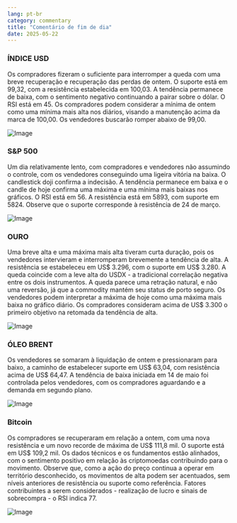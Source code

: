 ```yaml
---
lang: pt-br
category: commentary
title: "Comentário de fim de dia"
date: 2025-05-22
---
```


### ÍNDICE USD

Os compradores fizeram o suficiente para interromper a queda com uma breve recuperação e recuperação das perdas de ontem. O suporte está em 99,32, com a resistência estabelecida em 100,03. A tendência permanece de baixa, com o sentimento negativo continuando a pairar sobre o dólar. O RSI está em 45. Os compradores podem considerar a mínima de ontem como uma mínima mais alta nos diários, visando a manutenção acima da marca de 100,00. Os vendedores buscarão romper abaixo de 99,00.

![Image](https://markleighedu.github.io/img/May-2025/22-May-2025/usdindex.jpg)

### S&P 500

Um dia relativamente lento, com compradores e vendedores não assumindo o controle, com os vendedores conseguindo uma ligeira vitória na baixa. O candlestick doji confirma a indecisão. A tendência permanece em baixa e o candle de hoje confirma uma máxima e uma mínima mais baixas nos gráficos. O RSI está em 56. A resistência está em 5893, com suporte em 5824. Observe que o suporte corresponde à resistência de 24 de março.

![Image](https://markleighedu.github.io/img/May-2025/22-May-2025/sp500.jpg)

### OURO

Uma breve alta e uma máxima mais alta tiveram curta duração, pois os vendedores intervieram e interromperam brevemente a tendência de alta. A resistência se estabeleceu em US$ 3.296, com o suporte em US$ 3.280. A queda coincide com a leve alta do USDX - a tradicional correlação negativa entre os dois instrumentos. A queda parece uma retração natural, e não uma reversão, já que a commodity mantém seu status de porto seguro. Os vendedores podem interpretar a máxima de hoje como uma máxima mais baixa no gráfico diário. Os compradores consideram acima de US$ 3.300 o primeiro objetivo na retomada da tendência de alta.

![Image](https://markleighedu.github.io/img/May-2025/22-May-2025/gold.jpg)

### ÓLEO BRENT

Os vendedores se somaram à liquidação de ontem e pressionaram para baixo, a caminho de estabelecer suporte em US$ 63,04, com resistência acima de US$ 64,47. A tendência de baixa iniciada em 14 de maio foi controlada pelos vendedores, com os compradores aguardando e a demanda em segundo plano.

![Image](https://markleighedu.github.io/img/May-2025/22-May-2025/brentoil.jpg)

### Bitcoin

Os compradores se recuperaram em relação a ontem, com uma nova resistência e um novo recorde de máxima de US$ 111,8 mil. O suporte está em US$ 109,2 mil. Os dados técnicos e os fundamentos estão alinhados, com o sentimento positivo em relação às criptomoedas contribuindo para o movimento. Observe que, como a ação do preço continua a operar em território desconhecido, os movimentos de alta podem ser acentuados, sem níveis anteriores de resistência ou suporte como referência. Fatores contribuintes a serem considerados - realização de lucro e sinais de sobrecompra - o RSI indica 77.

![Image](https://markleighedu.github.io/img/May-2025/22-May-2025/bitcoin.jpg)

